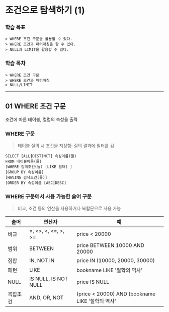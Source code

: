 # 조건으로 탐색하기 (1)

### 학습 목표
```
> WHERE 조건 구문을 활용할 수 있다.
> WHERE 조건과 패터매칭을 할 수 있다.
> NULL과 LIMIT을 활용할 수 있다.
```

### 학습 목차
```
> WHERE 조건 구문
> WHERE 조건과 패턴매칭
> NULL/LIMIT
```
***

## 01 WHERE 조건 구문
조건에 따른 테이블, 컬럼의 속성을 출력
### WHERE 구문
> 테이블 질의 시 조건을 지정함: 질의 결과에 필터를 검

```
SELECT [ALL┃DISTINCT] 속성이름(들)
FROM 테이블이름(들)
[WHERE 검색조건(들) [LIKE 필터] ]
[GROUP BY 속성이름]
[HAVING 검색조건(들)]
[ORDER BY 속성이름 [ASC┃DESC]
```

### WHERE 구문에서 사용 가능한 술어 구문
> 비교, 조건 등의 연산을 사용하거나 복합문으로 사용 가능   

|술어|연산자|예|
|------|---|---|
|비교|=, <>, <, <=, >, >=|price < 20000|
|범위|BETWEEN|price BETWEEN 10000 AND 20000|
|집합|IN, NOT IN|price IN (10000, 20000, 30000)|
|패턴|LIKE|bookname LIKE '철학의 역사'|
|NULL|IS NULL, IS NOT NULL|price IS NULL|
|복합조건|AND, OR, NOT|(price < 20000) AND (bookname LIKE '철학의 역사'|


